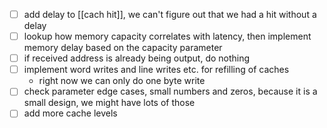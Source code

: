 - [ ] add delay to [[cach hit]], we can't figure out that we had a hit without a delay
- [ ] lookup how memory capacity correlates with latency, then implement memory delay based on the capacity parameter
- [ ] if received address is already being output, do nothing
- [ ] implement word writes and line writes etc. for refilling of caches
	- right now we can only do one byte write
- [ ] check parameter edge cases, small numbers and zeros, because it is a small design, we might have lots of those
- [ ] add more cache levels
